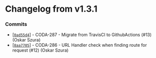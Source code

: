 # Changelog from v1.3.1
### Commits
* [[`0ad55d4`](http://github.com/coda-it/gowebserver/commit/0ad55d4216b3beba67a759b40048e087641fbab7)] - CODA-287 - Migrate from TravisCI to GithubActions (#13) (Oskar Szura)
* [[`8aa7705`](http://github.com/coda-it/gowebserver/commit/8aa77058b36cd0d4ace9ace022c61a699befa791)] - CODA-286 - URL Handler check when finding route for request (#12) (Oskar Szura)
